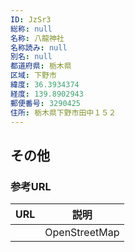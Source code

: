 ```yaml
---
ID: JzSr3
総称: null
名称: 八龍神社
名称読み: null
別名: null
都道府県: 栃木県
区域: 下野市
緯度: 36.3934374
経度: 139.8902943
郵便番号: 3290425
住所: 栃木県下野市田中１５２
---
```


## その他

### 参考URL

| URL | 説明          |
| --- | ------------- |
|     | OpenStreetMap |
